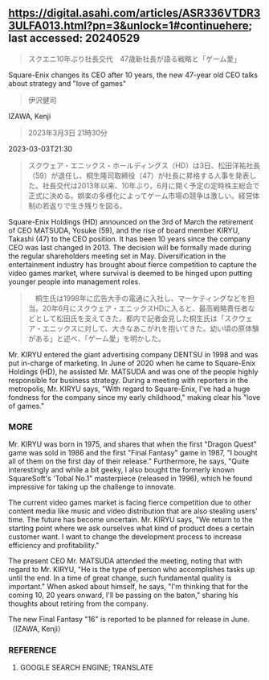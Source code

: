 ## https://digital.asahi.com/articles/ASR336VTDR33ULFA013.html?pn=3&unlock=1#continuehere; last accessed: 20240529

> スクエニ10年ぶり社長交代　47歳新社長が語る戦略と「ゲーム愛」

Square-Enix changes its CEO after 10 years, the new 47-year old CEO talks about strategy and "love of games"

> 伊沢健司

IZAWA, Kenji

> 2023年3月3日 21時30分

2023-03-03T21:30

> スクウェア・エニックス・ホールディングス（HD）は3日、松田洋祐社長（59）が退任し、桐生隆司取締役（47）が社長に昇格する人事を発表した。社長交代は2013年以来、10年ぶり。6月に開く予定の定時株主総会で正式に決める。娯楽の多様化によってゲーム市場の競争は激しい。経営体制の若返りで生き残りを図る。

Square-Enix Holdings (HD) announced on the 3rd of March the retirement of CEO MATSUDA, Yosuke (59), and the rise of board member KIRYU, Takashi (47) to the CEO position. It has been 10 years since the company CEO was last changed in 2013. The decision will be formally made during the regular shareholders meeting set in May. Diversification in the entertainment industry has brought about fierce competition to capture the video games market, where survival is deemed to be hinged upon putting younger people into management roles.

>　桐生氏は1998年に広告大手の電通に入社し、マーケティングなどを担当。20年6月にスクウェア・エニックスHDに入ると、最高戦略責任者などとして松田氏を支えてきた。都内で記者会見した桐生氏は「スクウェア・エニックスに対して、大きなあこがれを抱いてきた。幼い頃の原体験がある」と述べ、「ゲーム愛」を明かした。

Mr. KIRYU entered the giant advertising company DENTSU in 1998 and was put in-charge of marketing. In June of 2020 when he came to Square-Enix Holdings (HD), he assisted Mr. MATSUDA and was one of the people highly responsible for business strategy. During a meeting with reporters in the metropolis, Mr. KIRYU says, "With regard to Square-Enix, I've had a huge fondness for the company since my early childhood," making clear his "love of games."

### MORE


Mr. KIRYU was born in 1975, and shares that when the first "Dragon Quest" game was sold in 1986 and the first "Final Fantasy" game in 1987, "I bought all of them on the first day of their release." Furthermore, he says, "Quite interestingly and while a bit geeky, I also bought the formerly known SquareSoft's 'Tobal No.1" masterpiece (released in 1996), which he found impressive for taking up the challenge to innovate.


The current video games market is facing fierce competition due to other content media like music and video distribution that are also stealing users' time. The future has become uncertain. Mr. KIRYU says, "We return to the starting point where we ask ourselves what kind of product does a certain customer want. I want to change the development process to increase efficiency and profitability."  


The present CEO Mr. MATSUDA attended the meeting, noting that with regard to Mr. KIRYU, "He is the type of person who accomplishes tasks up until the end. In a time of great change, such fundamental quality is important." When asked about himself, he says, "I'm thinking that for the coming 10, 20 years onward, I'll be passing on the baton," sharing his thoughts about retiring from the company.


The new Final Fantasy "16" is reported to be planned for release in June. （IZAWA, Kenji）

### REFERENCE

1) GOOGLE SEARCH ENGINE; TRANSLATE
